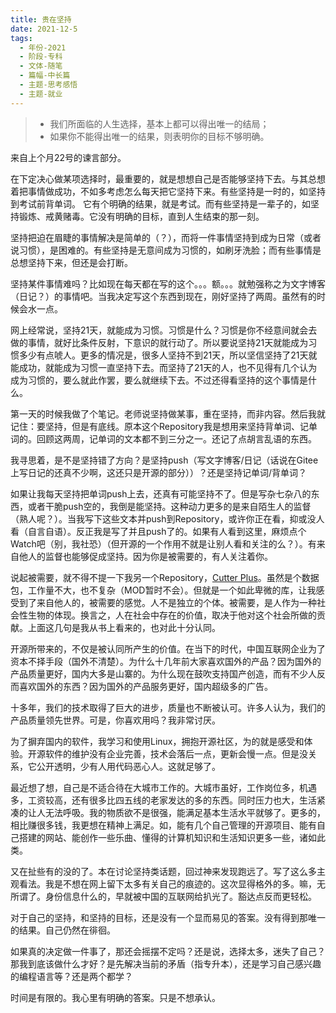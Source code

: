 ```yaml
---
title: 贵在坚持
date: 2021-12-5
tags:
  - 年份-2021
  - 阶段-专科
  - 文体-随笔
  - 篇幅-中长篇
  - 主题-思考感悟
  - 主题-就业
---
```


> - 我们所面临的人生选择，基本上都可以得出唯一的结局；
> - 如果你不能得出唯一的结果，则表明你的目标不够明确。

来自上个月22号的谏言部分。

在下定决心做某项选择时，最重要的，就是想想自己是否能够坚持下去。与其总想着把事情做成功，不如多考虑怎么每天把它坚持下来。有些坚持是一时的，如坚持到考试前背单词。
它有个明确的结果，就是考试。而有些坚持是一辈子的，如坚持锻炼、戒黄赌毒。它没有明确的目标，直到人生结束的那一刻。

坚持把迫在眉睫的事情解决是简单的（？），而将一件事情坚持到成为日常（或者说习惯），是困难的。有些坚持是无意间成为习惯的，如刷牙洗脸；而有些事情是总想坚持下来，但还是会打断。

坚持某件事情难吗？比如现在每天都在写的这个。。。额。。。就勉强称之为文字博客（日记？）的事情吧。当我决定写这个东西到现在，刚好坚持了两周。虽然有的时候会水一点。

网上经常说，坚持21天，就能成为习惯。习惯是什么？习惯是你不经意间就会去做的事情，就好比条件反射，下意识的就行动了。所以要说坚持21天就能成为习惯多少有点唬人。更多的情况是，很多人坚持不到21天，所以坚信坚持了21天就能成功，就能成为习惯一直坚持下去。而坚持了21天的人，也不见得有几个认为成为习惯的，要么就此作罢，要么就继续下去。不过还得看坚持的这个事情是什么。

第一天的时候我做了个笔记。老师说坚持做某事，重在坚持，而非内容。然后我就记住：要坚持，但是有底线。原本这个Repository我是想用来坚持背单词、记单词的。回顾这两周，记单词的文本都不到三分之一。还记了点胡言乱语的东西。

我寻思着，是不是坚持错了方向？是坚持push（写文字博客/日记（话说在Gitee上写日记的还真不少啊，这还只是开源的部分））？还是坚持记单词/背单词？

如果让我每天坚持把单词push上去，还真有可能坚持不了。但是写杂七杂八的东西，或者干脆push空的，我倒是能坚持。这种动力更多的是来自陌生人的监督（熟人呢？）。当我写下这些文本并push到Repository，或许你正在看，抑或没人看（自言自语）。反正我是写了并且push了的。如果有人看到这里，麻烦点个Watch吧（别，我社恐）（但开源的一个作用不就是让别人看和关注的么？）。有来自他人的监督也能够促成坚持。因为你是被需要的，有人关注着你。

说起被需要，就不得不提一下我另一个Repository，[Cutter Plus](https://gitee.com/CutterPlus.git)。虽然是个数据包，工作量不大，也不复杂（MOD暂时不会）。但就是一个如此卑微的库，让我感受到了来自他人的，被需要的感觉。人不是独立的个体。被需要，是人作为一种社会性生物的体现。换言之，人在社会中存在的价值，取决于他对这个社会所做的贡献。上面这几句是我从书上看来的，也对此十分认同。

开源所带来的，不仅是被认同所产生的价值。在当下的时代，中国互联网企业为了资本不择手段（国外不清楚）。为什么十几年前大家喜欢国外的产品？因为国外的产品质量更好，国内大多是山寨的。为什么现在鼓吹支持国产创造，而有不少人反而喜欢国外的东西？因为国外的产品服务更好，国内超级多的广告。

十多年，我们的技术取得了巨大的进步，质量也不断被认可。许多人认为，我们的产品质量领先世界。可是，你喜欢用吗？我非常讨厌。

为了摒弃国内的软件，我学习和使用Linux，拥抱开源社区，为的就是感受和体验。开源软件的维护没有企业完善，技术会落后一点，更新会慢一点。但是没关系，它公开透明，少有人用代码恶心人。这就足够了。

最近想了想，自己是不适合待在大城市工作的。大城市虽好，工作岗位多，机遇多，工资较高，还有很多比四五线的老家发达的多的东西。同时压力也大，生活紧凑的让人无法呼吸。我的物质欲不是很强，能满足基本生活水平就够了。更多的，相比赚很多钱，我更想在精神上满足。如，能有几个自己管理的开源项目、能有自己搭建的网站、能创作一些乐曲、懂得的计算机知识和生活知识更多一些，诸如此类。

又在扯些有的没的了。本在讨论坚持类话题，回过神来发现跑远了。写了这么多主观看法。我是不想在网上留下太多有关自己的痕迹的。这次显得格外的多。嘛，无所谓了。身份信息什么的，早就被中国的互联网给扒光了。豁达点反而更轻松。

对于自己的坚持，和坚持的目标，还是没有一个显而易见的答案。没有得到那唯一的结果。自己仍然在徘徊。

如果真的决定做一件事了，那还会摇摆不定吗？还是说，选择太多，迷失了自己？那我到底该做什么才好？是先解决当前的矛盾（指专升本），还是学习自己感兴趣的编程语言等？还是两个都学？

时间是有限的。我心里有明确的答案。只是不想承认。
